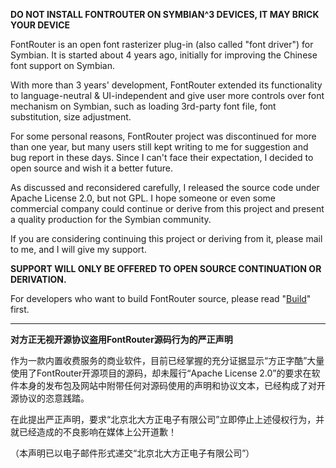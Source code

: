 **DO NOT INSTALL FONTROUTER ON SYMBIAN^3 DEVICES, IT MAY BRICK YOUR DEVICE**

FontRouter is an open font rasterizer plug-in (also called "font driver") for Symbian. It is started about 4 years ago, initially for improving the Chinese font support on Symbian.

With more than 3 years' development, FontRouter extended its functionality to language-neutral & UI-independent and give user more controls over font mechanism on Symbian, such as loading 3rd-party font file, font substitution, size adjustment.

For some personal reasons, FontRouter project was discontinued for more than one year, but many users still kept writing to me for suggestion and bug report in these days. Since I can't face their expectation, I decided to open source and wish it a better future.

As discussed and reconsidered carefully, I released the source code under Apache License 2.0, but not GPL. I hope someone or even some commercial company could continue or derive from this project and present a quality production for the Symbian community.

If you are considering continuing this project or deriving from it, please mail to me, and I will give my support.

**SUPPORT WILL ONLY BE OFFERED TO OPEN SOURCE CONTINUATION OR DERIVATION.**

For developers who want to build FontRouter source, please read "[Build](Build.md)" first.


---

**对方正无视开源协议盗用FontRouter源码行为的严正声明**

作为一款内置收费服务的商业软件，目前已经掌握的充分证据显示“方正字酷”大量使用了FontRouter开源项目的源码，却未履行“Apache License 2.0”的要求在软件本身的发布包及网站中附带任何对源码使用的声明和协议文本，已经构成了对开源协议的恣意践踏。

在此提出严正声明，要求“北京北大方正电子有限公司”立即停止上述侵权行为，并就已经造成的不良影响在媒体上公开道歉！

（本声明已以电子邮件形式递交“北京北大方正电子有限公司”）